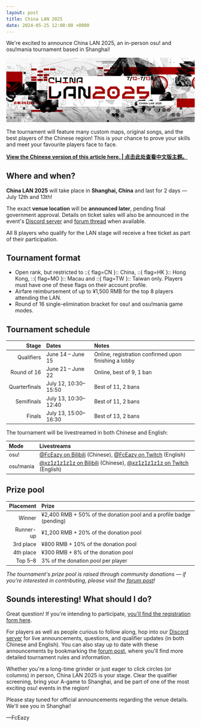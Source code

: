 ```yaml
---
layout: post
title: China LAN 2025
date: 2024-05-25 12:00:00 +0000
---
```


We're excited to announce China LAN 2025, an in-person osu! and osu!mania tournament based in Shanghai!

![](/wiki/shared/news/2025-05-25-china-lan-2025/banner.jpg)

The tournament will feature many custom maps, original songs, and the best players of the Chinese region! This is your chance to prove your skills and meet your favourite players face to face.

**[View the Chinese version of this article here. | 点击此处查看中文版主题。](https://osu.ppy.sh/community/forums/topics/2080306)**

## Where and when?

**China LAN 2025** will take place in **Shanghai, China** and last for 2 days — July 12th and 13th!

The exact **venue location** will be **announced later**, pending final government approval. Details on ticket sales will also be announced in the event's [Discord server](https://discord.com/invite/dpa5Qr4tu8) and [forum thread](https://osu.ppy.sh/community/forums/topics/2080306) when available.

All 8 players who qualify for the LAN stage will receive a free ticket as part of their participation.

## Tournament format

- Open rank, but restricted to ::{ flag=CN }:: China, ::{ flag=HK }:: Hong Kong, ::{ flag=MO }:: Macau and ::{ flag=TW }:: Taiwan only. Players must have one of these flags on their account profile.
- Airfare reimbursement of up to ¥1,500 RMB for the top 8 players attending the LAN.
- Round of 16 single-elimination bracket for osu! and osu!mania game modes.

## Tournament schedule

| Stage | Dates | Notes |
| --: | :-- | :-- |
| Qualifiers | June 14 – June 15 | Online, registration confirmed upon finishing a lobby |
| Round of 16 | June 21 – June 22 | Online, best of 9, 1 ban |
| Quarterfinals | July 12, 10:30–15:50 | Best of 11, 2 bans |
| Semifinals | July 13, 10:30–12:40 | Best of 11, 2 bans |
| Finals | July 13, 15:00–16:30 | Best of 13, 2 bans |

The tournament will be livestreamed in both Chinese and English:

| Mode | Livestreams |
| :-- | :-- |
| osu! | [@FcEazy on Bilibili](https://live.bilibili.com/61290) (Chinese), [@FcEazy on Twitch](https://twitch.tv/fceazy) (English) |
| osu!mania | [@xz1z1z1z1z on Bilibili](https://live.bilibili.com/2996250) (Chinese), [@xz1z1z1z1z on Twitch](https://www.twitch.tv/xz1z1z1z1z) (English) |

## Prize pool

| Placement | Prize |
| --: | :-- |
| Winner | ¥2,400 RMB + 50% of the donation pool and a profile badge (pending) |
| Runner-up | ¥1,200 RMB + 20% of the donation pool |
| 3rd place | ¥800 RMB + 10% of the donation pool |
| 4th place | ¥300 RMB + 8% of the donation pool |
| Top 5–8 | 3% of the donation pool per player |

*The tournament's prize pool is raised through community donations — if you're interested in contributing, please visit the [forum post](https://osu.ppy.sh/community/forums/topics/2080306)!*

## Sounds interesting! What should I do?

Great question! If you're intending to participate, [you'll find the registration form here](https://docs.google.com/forms/d/e/1FAIpQLSeqzFa2eRvQM_ofP0dRv_DlVNjJXjLzk8C3aH5Wqp0_PuOGaA/viewform).

For players as well as people curious to follow along, hop into our [Discord server](https://discord.com/invite/dpa5Qr4tu8) for live announcements, questions, and qualifier updates (in both Chinese and English). You can also stay up to date with these announcements by bookmarking the [forum post](https://osu.ppy.sh/community/forums/topics/2080306), where you'll find more detailed tournament rules and information.

Whether you're a long-time grinder or just eager to click circles (or columns) in person, China LAN 2025 is your stage. Clear the qualifier screening, bring your A-game to Shanghai, and be part of one of the most exciting osu! events in the region!

Please stay tuned for official announcements regarding the venue details. We'll see you in Shanghai!

—FcEazy
